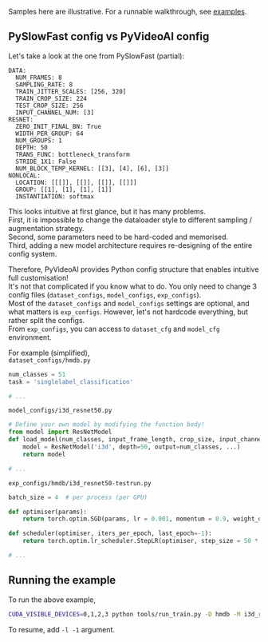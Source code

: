 Samples here are illustrative. For a runnable walkthrough, see [examples](https://github.com/kiyoon/PyVideoAI-examples.git).

## PySlowFast config vs PyVideoAI config
Let's take a look at the one from PySlowFast (partial):  
```
DATA:
  NUM_FRAMES: 8
  SAMPLING_RATE: 8
  TRAIN_JITTER_SCALES: [256, 320]
  TRAIN_CROP_SIZE: 224
  TEST_CROP_SIZE: 256
  INPUT_CHANNEL_NUM: [3]
RESNET:
  ZERO_INIT_FINAL_BN: True
  WIDTH_PER_GROUP: 64
  NUM_GROUPS: 1
  DEPTH: 50
  TRANS_FUNC: bottleneck_transform
  STRIDE_1X1: False
  NUM_BLOCK_TEMP_KERNEL: [[3], [4], [6], [3]]
NONLOCAL:
  LOCATION: [[[]], [[]], [[]], [[]]]
  GROUP: [[1], [1], [1], [1]]
  INSTANTIATION: softmax
```

This looks intuitive at first glance, but it has many problems.  
First, it is impossible to change the dataloader style to different sampling / augmentation strategy.  
Second, some parameters need to be hard-coded and memorised.  
Third, adding a new model architecture requires re-designing of the entire config system.  

Therefore, PyVideoAI provides Python config structure that enables intuitive full customisation!  
It's not that complicated if you know what to do. You only need to change 3 config files (`dataset_configs`, `model_configs`, `exp_configs`).  
Most of the `dataset_configs` and `model_configs` settings are optional, and what matters is `exp_configs`. However, let's not hardcode everything, but rather split the configs.  
From `exp_configs`, you can access to `dataset_cfg` and `model_cfg` environment.

For example (simplified),  
`dataset_configs/hmdb.py`  
```python
num_classes = 51
task = 'singlelabel_classification'

# ...
```

`model_configs/i3d_resnet50.py`  
```python
# Define your own model by modifying the function body!
from model import ResNetModel
def load_model(num_classes, input_frame_length, crop_size, input_channel_num):
	model = ResNetModel('i3d', depth=50, output=num_classes, ...)
	return model

# ...
```

`exp_configs/hmdb/i3d_resnet50-testrun.py`  
```python
batch_size = 4	# per process (per GPU)

def optimiser(params):
    return torch.optim.SGD(params, lr = 0.001, momentum = 0.9, weight_decay = 5e-4)

def scheduler(optimiser, iters_per_epoch, last_epoch=-1):
    return torch.optim.lr_scheduler.StepLR(optimiser, step_size = 50 * iters_per_epoch, gamma = 0.1, last_epoch=last_epoch)     # Here, last_epoch means last iteration.

# ...
```

## Running the example
To run the above example,  
```bash
CUDA_VISIBLE_DEVICES=0,1,2,3 python tools/run_train.py -D hmdb -M i3d_resnet50 -E testrun --local_world_size 4 -e 200
```

To resume, add `-l -1` argument.
